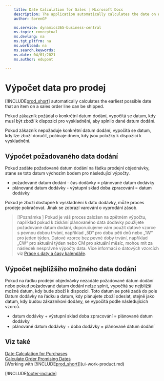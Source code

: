 ```yaml
---
    title: Date Calculation for Sales | Microsoft Docs
    description: The application automatically calculates the date on which you must order an item to have it in inventory on a certain date. This is the date on which you can expect items ordered on a particular date to be available for picking.
    author: SorenGP

    ms.service: dynamics365-business-central
    ms.topic: conceptual
    ms.devlang: na
    ms.tgt_pltfrm: na
    ms.workload: na
    ms.search.keywords:
    ms.date: 04/01/2021
    ms.author: edupont

---
```

# Výpočet data pro prodej
[!INCLUDE[prod_short](includes/prod_short.md)] automatically calculates the earliest possible date that an item on a sales order line can be shipped.

Pokud zákazník požádal o konkrétní datum dodání, vypočítá se datum, kdy musí být zboží k dispozici pro vyskladnění, aby splnilo dané datum dodání.

Pokud zákazník nepožaduje konkrétní datum dodání, vypočítá se datum, kdy lze zboží doručit, počínaje dnem, kdy jsou položky k dispozici k vyskladnění.

## Výpočet požadovaného data dodání
Pokud zadáte požadované datum dodání na řádku prodejní objednávky, stane se toto datum výchozím bodem pro následující výpočty.

- požadované datum dodání - čas dodávky = plánované datum dodávky
- plánované datum dodávky -  výstupní sklad doba zpracování = datum dodávky

Pokud je zboží dostupné k vyskladnění k datu dodávky, může proces prodeje pokračovat. Jinak se zobrazí varování o vyprodání zásob.

> [!Poznámka ]
> Pokud je váš proces založen na zpětném výpočtu, například pokud k získání plánovaného data dodávky použijete požadované datum dodání, doporučujeme vám použít datové vzorce s pevnou dobou trvání, například „5D“ pro dobu pěti dnů nebo „1W“ pro jeden týden. Datové vzorce bez pevné doby trvání, například „CW“ pro aktuální týden nebo CM pro aktuální měsíc, mohou mít za následek nesprávné výpočty data. Více informací o datových vzorcích viz [Práce s daty a časy kalendáře](ui-enter-date-ranges.md).

## Výpočet nejbližšího možného data dodání
Pokud na řádku prodejní objednávky nezadáte požadované datum dodání nebo pokud požadované datum dodání nelze splnit, vypočítá se nejbližší možné datum, kdy bude zboží k dispozici. Toto datum se poté zadá do pole Datum dodávky na řádku a datum, kdy plánujete zboží odeslat, stejně jako datum, kdy budou zákazníkovi dodány, se vypočítá podle následujících vzorců.

- datum dodávky + výstupní sklad doba zpracování = plánované datum dodávky
- plánované datum dodávky + doba dodávky = plánované datum dodání


## Viz také
[Date Calculation for Purchases](purchasing-date-calculation-for-purchases.md)   
[Calculate Order Promising Dates](sales-how-to-calculate-order-promising-dates.md)  
[Working with [!INCLUDE[prod_short](includes/prod_short.md)]](ui-work-product.md)


[!INCLUDE[footer-include](includes/footer-banner.md)]